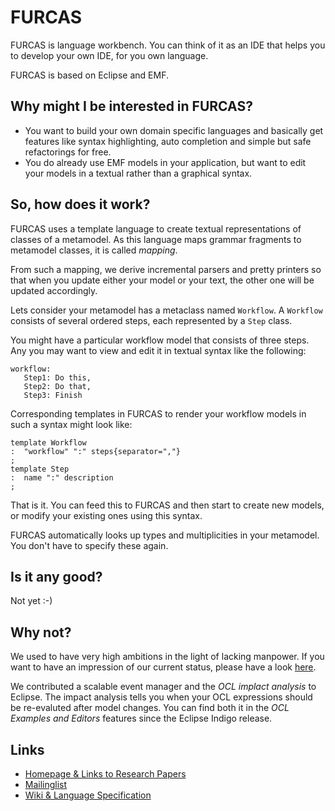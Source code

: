# FURCAS

FURCAS is language workbench. You can think of it as an IDE that helps you to 
develop your own IDE, for you own language.

FURCAS is based on Eclipse and EMF.

## Why might I be interested in FURCAS?
* You want to build your own domain specific languages and basically get features
  like syntax highlighting, auto completion and simple but safe refactorings for
  free.
* You do already use EMF models in your application, but want to edit your models
  in a textual rather than a graphical syntax.

## So, how does it work?
FURCAS uses a template language to create textual representations of classes of a metamodel.
As this language maps grammar fragments to metamodel classes, it is called _mapping_.

From such a mapping, we derive incremental parsers and pretty printers so that when you
update either your model or your text, the other one will be updated accordingly.

Lets consider your metamodel has a metaclass named `Workflow`. A `Workflow` consists
of several ordered steps, each represented by a `Step` class.

You might have a particular workflow model that consists of three steps. Any you may want
to view and edit it in textual syntax like the following:

    workflow:
       Step1: Do this,
       Step2: Do that,
       Step3: Finish


Corresponding templates in FURCAS to render your workflow models in such a syntax might
look like:

    template Workflow
    :  "workflow" ":" steps{separator=","}
    ; 
    template Step
    :  name ":" description
    ;

That is it. You can feed this to FURCAS and then start to create new models, or modify your existing
ones using this syntax. 

FURCAS automatically looks up types and multiplicities in your metamodel.
You don't have to specify these again.

## Is it any good?
Not yet :-)

## Why not?
We used to have very high ambitions in the light of lacking manpower. If you want to have an impression
of our current status, please have a look [here](http://lists.furcas.org/pipermail/furcas-discussion/2011-July/000369.html).

We contributed a scalable event manager and the _OCL implact analysis_ to Eclipse. The impact
analysis tells you when your OCL expressions should be re-evaluted after model changes.
You can find both it in the _OCL Examples and Editors_ features since the Eclipse Indigo release.


## Links
* [Homepage & Links to Research Papers](http://furcas.org/)
* [Mailinglist](http://www.furcas.org/cgi-bin/mailman/listinfo/furcas-discussion)
* [Wiki & Language Specification](http://furcas.org/wiki)
